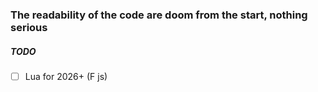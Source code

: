 ### The readability of the code are doom from the start, nothing serious

##### TODO

- [ ] Lua for 2026+ (F js)
